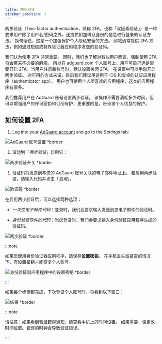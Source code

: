 ```yaml
---
title: 两步验证
sidebar_position: 3
---
```


两步验证（Two-factor authentication，简称 2FA，也称「双因素验证」）是一种要求用户除了用户名/密码之外，还提供附加确认身份的信息进行登录的认证方法。 换句话说，这是一个加强保护个人隐私安全的方法。 网站通常提供 2FA 方法，例如通过短信或特殊验证器应用程序发送的验证码。

我们认为使用 2FA 非常重要。 同时，我们也了解对有些用户而言，强制使用 2FA 将会带来不必要的麻烦。 所以在 adguard.com 个人账号上，用户可自己选是否要开启 2FA。当用户注册新账号时，默认设置关闭 2FA。 在设置中可以手动开启两步验证。 对可用的方式来说，目前我们建议用适用于 iOS 和安卓的认证应用程序（authenticator app）。 用户也可使用个人所喜欢的应用程序，这类的应用程序有很多。

我们推荐用户在 AdGuard 账号设置两步验证。 该操作不需要消耗多少时间，但可以增强用户的许可密钥和订阅保护，更重要的是，账号里个人信息的保护。

## 如何设置 2FA

1. Log into your [AdGuard account](https://auth.adguardaccount.com/login.html) and go to the *Settings* tab:

 ![AdGuard 账号设置 *border](https://cdn.adtidy.org/content/kb/ad_blocker/general/2fa_1.png)

1. 滚动到「*两步验证*」启用它：

 ![两步验证开关 *border](https://cdn.adtidy.org/content/kb/ad_blocker/general/2fa_2.png)

1. 验证码将发送到与您的 AdGuard 账号关联的电子邮件地址上。 要启用两步验证，请输入代码并点击「*启用*」。

 ![验证码 *border](https://cdn.adtidy.org/content/kb/ad_blocker/general/2fa_3.png?)

在启用两步验证后，可以选择两种选项：

- *一次性电子邮件代码*：登录时，我们会要求输入发送到您电子邮件的验证码。

- *身份验证软件的代码*：当您登录时，我们会要求输入身份验证应用程序生成的验证码。

![两步验证 *border](https://cdn.adtidy.org/content/kb/ad_blocker/general/2fa_4.png)

:::note

如果您使用身份验证器应用程序，请保存**设置密钥**。 在手机丢失或被盗的情况下，有设置密钥才能恢复个人账号。

![身份验证器应用程序中的设置密钥 *border](https://cdn.adtidy.org/content/kb/ad_blocker/general/setup_key.png)

:::

如果每个步骤都完成，下次登录个人账号时，将看到以下窗口：

![结果 *border](https://cdn.adtidy.org/content/kb/ad_blocker/general/2fa_5.png)

:::note

请注意：如果看到验证错误通知，请查看手机上的时间设置。 如果需要，请更改时间设置。错误的时钟会导致验证错误。

:::
